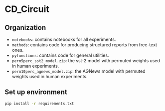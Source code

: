# CD_Circuit

## Organization
- `notebooks`: contains notebooks for all experiments.
- `methods`: contains code for producing structured reports from free-text ones.
- `pyfunctions`: contains code for general utilities.
- `perm5perc_sst2_model.zip`: the sst-2 model with permuted weights used in human experiments.
- `perm10perc_agnews_model.zip`: the AGNews model with permuted weights used in human experiments.

## Set up environment
```bash
pip install -r requirements.txt
```

##